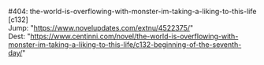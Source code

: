 #404: the-world-is-overflowing-with-monster-im-taking-a-liking-to-this-life [c132] <br/>
Jump: "https://www.novelupdates.com/extnu/4522375/" <br/>
Dest: "https://www.centinni.com/novel/the-world-is-overflowing-with-monster-im-taking-a-liking-to-this-life/c132-beginning-of-the-seventh-day/"